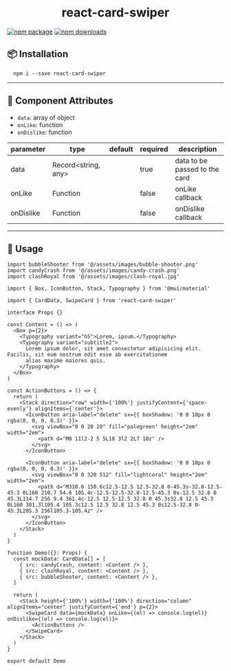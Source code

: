 ## <h1 align="center">react-card-swiper</h1>

[![npm package](https://img.shields.io/npm/v/react-card-swiper/latest.svg)](https://www.npmjs.com/package/react-card-swiper)
[![npm downloads](https://img.shields.io/npm/dm/react-card-swiper.svg)](https://www.npmjs.com/package/react-card-swiper)

## 📦 Installation

```shell
  npm i --save react-card-swiper
```

---

## 🔗 Component Attributes

- `data`: array of object
- `onLike`: function
- `onDislike`: function

| parameter | type                | default | required | description                   |
| --------- | ------------------- | ------- | -------- | ----------------------------- |
| data      | Record<string, any> |         | true     | data to be passed to the card |
| onLike    | Function            |         | false    | onLike callback               |
| onDislike | Function            |         | false    | onDislike callback            |

---

## 🔨 Usage

```tsx
import bubbleShooter from '@/assets/images/bubble-shooter.png'
import candyCrash from '@/assets/images/candy-crash.png'
import clashRoyal from '@/assets/images/clash-royal.jpg'

import { Box, IconButton, Stack, Typography } from '@mui/material'

import { CardData, SwipeCard } from 'react-card-swiper'

interface Props {}

const Content = () => (
  <Box p={2}>
    <Typography variant="h5">Lorem, ipsum.</Typography>
    <Typography variant="subtitle2">
      Lorem ipsum dolor, sit amet consectetur adipisicing elit. Facilis, sit eum nostrum odit esse ab exercitationem
      alias maxime maiores quis.
    </Typography>
  </Box>
)

const ActionButtons = () => {
  return (
    <Stack direction="row" width={'100%'} justifyContent={'space-evenly'} alignItems={'center'}>
      <IconButton aria-label="delete" sx={{ boxShadow: '0 0 10px 0 rgba(0, 0, 0, 0.3)' }}>
        <svg viewBox="0 0 20 20" fill="palegreen" height="2em" width="2em">
          <path d="M0 11l2-2 5 5L18 3l2 2L7 18z" />
        </svg>
      </IconButton>

      <IconButton aria-label="delete" sx={{ boxShadow: '0 0 10px 0 rgba(0, 0, 0, 0.3)' }}>
        <svg viewBox="0 0 320 512" fill="lightcoral" height="2em" width="2em">
          <path d="M310.6 150.6c12.5-12.5 12.5-32.8 0-45.3s-32.8-12.5-45.3 0L160 210.7 54.6 105.4c-12.5-12.5-32.8-12.5-45.3 0s-12.5 32.8 0 45.3L114.7 256 9.4 361.4c-12.5 12.5-12.5 32.8 0 45.3s32.8 12.5 45.3 0L160 301.3l105.4 105.3c12.5 12.5 32.8 12.5 45.3 0s12.5-32.8 0-45.3L205.3 256l105.3-105.4z" />
        </svg>
      </IconButton>
    </Stack>
  )
}

function Demo({}: Props) {
  const mockData: CardData[] = [
    { src: candyCrash, content: <Content /> },
    { src: clashRoyal, content: <Content /> },
    { src: bubbleShooter, content: <Content /> },
  ]

  return (
    <Stack height={'100%'} width={'100%'} direction="column" alignItems="center" justifyContent={'end'} p={2}>
      <SwipeCard data={mockData} onLike={(el) => console.log(el)} onDislike={(el) => console.log(el)}>
        <ActionButtons />
      </SwipeCard>
    </Stack>
  )
}

export default Demo
```

